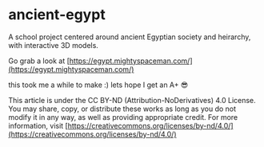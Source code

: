 # ancient-egypt
A school project centered around ancient Egyptian society and heirarchy, with interactive 3D models.

Go grab a look at [https://egypt.mightyspaceman.com/](https://egypt.mightyspaceman.com/) 

this took me a while to make :)
lets hope I get an A+ 😎

This article is under the CC BY-ND (Attribution-NoDerivatives) 4.0 License. You may share, copy, or distribute these works as long as you do not modify it in any way, as well as providing appropriate credit. For more information, visit [https://creativecommons.org/licenses/by-nd/4.0/](https://creativecommons.org/licenses/by-nd/4.0/)
